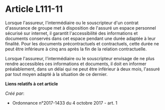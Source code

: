 # Article L111-11

Lorsque l'assureur, l'intermédiaire ou le souscripteur d'un contrat d'assurance de groupe met à disposition de l'assuré un
espace personnel sécurisé sur internet, il garantit l'accessibilité des informations et documents conservés dans cet espace
pendant une durée adaptée à leur finalité. Pour les documents précontractuels et contractuels, cette durée ne peut être
inférieure à cinq ans après la fin de la relation contractuelle.

Lorsque l'assureur, l'intermédiaire ou le souscripteur envisage de ne plus rendre accessibles ces informations et documents,
il doit en informer préalablement, dans un délai qui ne peut être inférieur à deux mois, l'assuré par tout moyen adapté à la
situation de ce dernier.

**Liens relatifs à cet article**

_Créé par_:

  - Ordonnance n°2017-1433 du 4 octobre 2017 - art. 1

